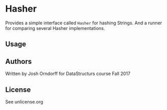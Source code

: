 Hasher
=======

Provides a simple interface called `Hasher` for hashing Strings. And a runner for comparing several Hasher implementations.

Usage
-----

Authors
-------
Written by Josh Orndorff for DataStructurs course Fall 2017

License
-------
See unlicense.org

